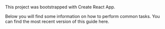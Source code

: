This project was bootstrapped with Create React App.

Below you will find some information on how to perform common tasks.
You can find the most recent version of this guide here.